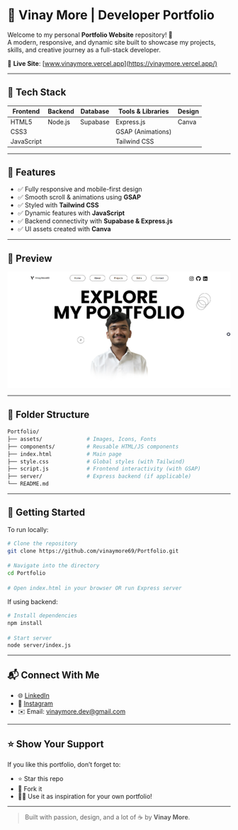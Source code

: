 
# 🌟 Vinay More | Developer Portfolio

Welcome to my personal **Portfolio Website** repository! 🚀  
A modern, responsive, and dynamic site built to showcase my projects, skills, and creative journey as a full-stack developer.

🔗 **Live Site**: [www.vinaymore.vercel.app](https://vinaymore.vercel.app/)

---

## 🚀 Tech Stack

| Frontend | Backend | Database | Tools & Libraries | Design |
|----------|---------|----------|-------------------|--------|
| HTML5    | Node.js | Supabase | Express.js        | Canva  |
| CSS3     |         |          | GSAP (Animations) |        |
| JavaScript |       |          | Tailwind CSS      |        |

---

## 🎨 Features

- ✅ Fully responsive and mobile-first design
- ✅ Smooth scroll & animations using **GSAP**
- ✅ Styled with **Tailwind CSS**
- ✅ Dynamic features with **JavaScript**
- ✅ Backend connectivity with **Supabase & Express.js**
- ✅ UI assets created with **Canva**

---

## 📸 Preview

![Portfolio Preview](https://github.com/vinaymore69/Portfolio/blob/fc509ca98bf155665ea1f871816356ece2c1969c/preview.png) <!-- Add your actual screenshot URL here -->

---

## 📁 Folder Structure

```bash
Portfolio/
├── assets/              # Images, Icons, Fonts
├── components/          # Reusable HTML/JS components
├── index.html           # Main page
├── style.css            # Global styles (with Tailwind)
├── script.js            # Frontend interactivity (with GSAP)
├── server/              # Express backend (if applicable)
└── README.md
```

---

## 🧰 Getting Started

To run locally:

```bash
# Clone the repository
git clone https://github.com/vinaymore69/Portfolio.git

# Navigate into the directory
cd Portfolio

# Open index.html in your browser OR run Express server
```

If using backend:
```bash
# Install dependencies
npm install

# Start server
node server/index.js
```

---

## 📬 Connect With Me

- 🌐 [LinkedIn](https://www.linkedin.com/in/vinaymore69/)
- 📸 [Instagram](https://www.instagram.com/vinaymore69/)
- ✉️ Email: [vinaymore.dev@gmail.com](mailto:vinaymore.dev@gmail.com)

---

## ⭐ Show Your Support

If you like this portfolio, don’t forget to:

- ⭐ Star this repo
- 🍴 Fork it
- 🧑‍💻 Use it as inspiration for your own portfolio!

---

> Built with passion, design, and a lot of ☕ by **Vinay More**.
```
